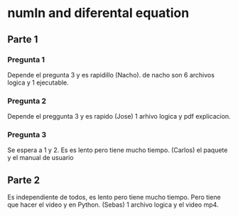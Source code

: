 # numIn and diferental equation


## Parte 1

### Pregunta 1

 Depende el pregunta 3 y es rapidillo (Nacho). de nacho son 6
 archivos logica y 1 ejecutable.

### Pregunta 2

Depende el preggunta 3 y es rapido (Jose) 1 arhivo logica y pdf 
explicacion.

### Pregunta 3

 Se espera a 1 y 2. Es es lento pero tiene mucho tiempo. (Carlos)
 el paquete y el manual de usuario

## Parte 2

Es independiente de todos, es lento pero tiene mucho tiempo. 
Pero tiene que hacer el video y en Python. (Sebas) 1 archivo 
logica y el video mp4.
